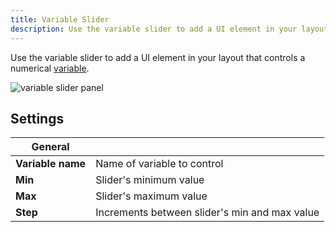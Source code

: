 ```yaml
---
title: Variable Slider
description: Use the variable slider to add a UI element in your layout that controls a numerical variable.
---
```


Use the variable slider to add a UI element in your layout that controls a numerical [variable](/docs/visualization/variables).

![variable slider panel](/img/docs/visualization/panels/variable-slider/panel.webp)

## Settings

| General           |                                               |
| ----------------- | --------------------------------------------- |
| **Variable name** | Name of variable to control                   |
| **Min**           | Slider's minimum value                        |
| **Max**           | Slider's maximum value                        |
| **Step**          | Increments between slider's min and max value |
